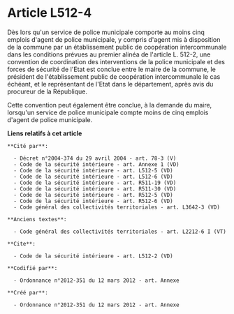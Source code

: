 # Article L512-4

Dès lors qu'un service de police municipale comporte au moins cinq emplois d'agent de police municipale, y compris d'agent
mis à disposition de la commune par un établissement public de coopération intercommunale dans les conditions prévues au
premier alinéa de l'article L. 512-2, une convention de coordination des interventions de la police municipale et des forces
de sécurité de l'Etat est conclue entre le maire de la commune, le président de l'établissement public de coopération
intercommunale le cas échéant, et le représentant de l'Etat dans le département, après avis du procureur de la République. 

Cette convention peut également être conclue, à la demande du maire, lorsqu'un service de police municipale compte moins de
cinq emplois d'agent de police municipale.

**Liens relatifs à cet article**

	**Cité par**:

	  - Décret n°2004-374 du 29 avril 2004 - art. 78-3 (V)
	  - Code de la sécurité intérieure - art. Annexe 1 (VD)
	  - Code de la sécurité intérieure - art. L512-5 (VD)
	  - Code de la sécurité intérieure - art. L512-6 (VD)
	  - Code de la sécurité intérieure - art. R511-19 (VD)
	  - Code de la sécurité intérieure - art. R511-30 (VD)
	  - Code de la sécurité intérieure - art. R512-5 (VD)
	  - Code de la sécurité intérieure - art. R512-6 (VD)
	  - Code général des collectivités territoriales - art. L3642-3 (VD)

	**Anciens textes**:

	  - Code général des collectivités territoriales - art. L2212-6 I (VT)

	**Cite**:

	  - Code de la sécurité intérieure - art. L512-2 (VD)

	**Codifié par**:

	  - Ordonnance n°2012-351 du 12 mars 2012 - art. Annexe

	**Créé par**:

	  - Ordonnance n°2012-351 du 12 mars 2012 - art. Annexe
